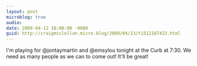 ```yaml
---
layout: post
microblog: true
audio: 
date: 2009-04-12 18:00:00 -0600
guid: http://craigmcclellan.micro.blog/2009/04/13/t1512187423.html
---
```

I'm playing for @jontaymartin and @emsylou tonight at the Curb at 7:30.  We need as many people as we can to come out!  It'll be great!
